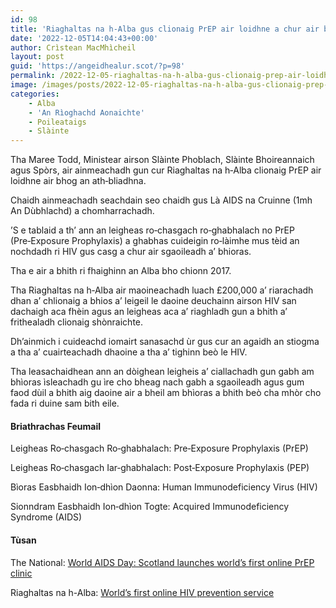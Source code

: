 ```yaml
---
id: 98
title: 'Riaghaltas na h-Alba gus clionaig PrEP air loidhne a chur air bhog'
date: '2022-12-05T14:04:43+00:00'
author: Crìstean MacMhìcheil
layout: post
guid: 'https://angeidhealur.scot/?p=98'
permalink: /2022-12-05-riaghaltas-na-h-alba-gus-clionaig-prep-air-loidhne-a-chur-air-bhog/
image: /images/posts/2022-12-05-riaghaltas-na-h-alba-gus-clionaig-prep-air-loidhne-a-chur-air-bhog.webp
categories:
    - Alba
    - 'An Rìoghachd Aonaichte'
    - Poileataigs
    - Slàinte
---
```


Tha Maree Todd, Ministear airson Slàinte Phoblach, Slàinte Bhoireannaich agus Spòrs, air ainmeachadh gun cur Riaghaltas na h‑Alba clionaig PrEP air loidhne air bhog an ath‑bliadhna.

Chaidh ainmeachadh seachdain seo chaidh gus Là AIDS na Cruinne (1mh An Dùbhlachd) a chomharrachadh.

’S e tablaid a th’ ann an leigheas ro‑chasgach ro‑ghabhalach no PrEP (Pre‑Exposure Prophylaxis) a ghabhas cuideigin ro‑làimhe mus tèid an nochdadh ri HIV gus casg a chur air sgaoileadh a’ bhioras.

Tha e air a bhith ri fhaighinn an Alba bho chionn 2017.

Tha Riaghaltas na h‑Alba air maoineachadh luach £200,000 a’ riarachadh dhan a’ chlionaig a bhios a’ leigeil le daoine deuchainn airson HIV san dachaigh aca fhèin agus an leigheas aca a’ riaghladh gun a bhith a’ frithealadh clionaig shònraichte.

Dh’ainmich i cuideachd iomairt sanasachd ùr gus cur an agaidh an stiogma a tha a’ cuairteachadh dhaoine a tha a’ tighinn beò le HIV.

Tha leasachaidhean ann an dòighean leigheis a’ ciallachadh gun gabh am bhìoras ìsleachadh gu ìre cho bheag nach gabh a sgaoileadh agus gum faod dùil a bhith aig daoine air a bheil am bhìoras a bhith beò cha mhòr cho fada ri duine sam bith eile.

#### Briathrachas Feumail

Leigheas Ro‑chasgach Ro‑ghabhalach: Pre‑Exposure Prophylaxis (PrEP)

Leigheas Ro‑chasgach Iar‑ghabhalach: Post‑Exposure Prophylaxis (PEP)

Bìoras Easbhaidh Ion‑dhìon Daonna: Human Immunodeficiency Virus (HIV)

Sionndram Easbhaidh Ion‑dhìon Togte: Acquired Immunodeficiency Syndrome (AIDS)

#### Tùsan

The National: [World AIDS Day: Scotland launches world’s first online PrEP clinic](https://www.thenational.scot/news/23164043.world-aids-day-scotland-launches-worlds-first-online-prep-clinic/?ref=rss)

Riaghaltas na h-Alba: [World’s first online HIV prevention service](https://www.gov.scot/news/worlds-first-online-hiv-prevention-service/)
